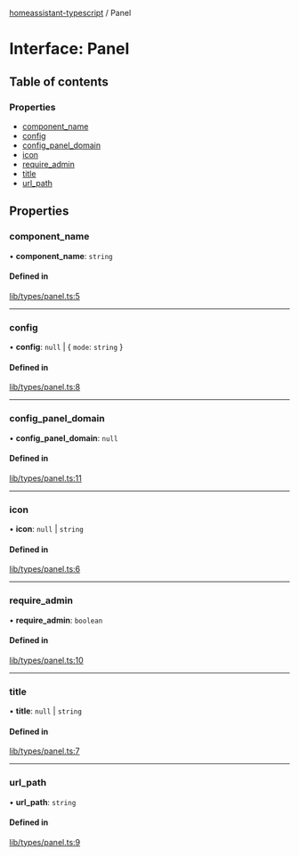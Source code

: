 [homeassistant-typescript](../README.md) / Panel

# Interface: Panel

## Table of contents

### Properties

- [component\_name](Panel.md#component_name)
- [config](Panel.md#config)
- [config\_panel\_domain](Panel.md#config_panel_domain)
- [icon](Panel.md#icon)
- [require\_admin](Panel.md#require_admin)
- [title](Panel.md#title)
- [url\_path](Panel.md#url_path)

## Properties

### component\_name

• **component\_name**: `string`

#### Defined in

[lib/types/panel.ts:5](https://github.com/benwainwright/hass-ts/blob/31505ab/src/lib/types/panel.ts#L5)

___

### config

• **config**: ``null`` \| \{ `mode`: `string`  }

#### Defined in

[lib/types/panel.ts:8](https://github.com/benwainwright/hass-ts/blob/31505ab/src/lib/types/panel.ts#L8)

___

### config\_panel\_domain

• **config\_panel\_domain**: ``null``

#### Defined in

[lib/types/panel.ts:11](https://github.com/benwainwright/hass-ts/blob/31505ab/src/lib/types/panel.ts#L11)

___

### icon

• **icon**: ``null`` \| `string`

#### Defined in

[lib/types/panel.ts:6](https://github.com/benwainwright/hass-ts/blob/31505ab/src/lib/types/panel.ts#L6)

___

### require\_admin

• **require\_admin**: `boolean`

#### Defined in

[lib/types/panel.ts:10](https://github.com/benwainwright/hass-ts/blob/31505ab/src/lib/types/panel.ts#L10)

___

### title

• **title**: ``null`` \| `string`

#### Defined in

[lib/types/panel.ts:7](https://github.com/benwainwright/hass-ts/blob/31505ab/src/lib/types/panel.ts#L7)

___

### url\_path

• **url\_path**: `string`

#### Defined in

[lib/types/panel.ts:9](https://github.com/benwainwright/hass-ts/blob/31505ab/src/lib/types/panel.ts#L9)

